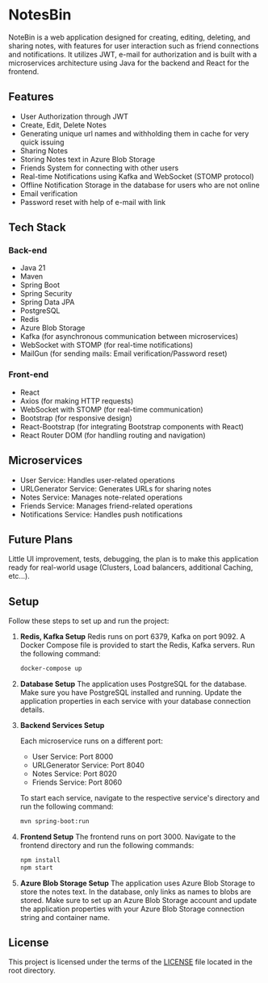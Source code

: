 # NotesBin

NoteBin is a web application designed for creating, editing, deleting, and sharing notes, with features for user interaction such as friend connections and notifications. It utilizes JWT, e-mail for authorization and is built with a microservices architecture using Java for the backend and React for the frontend.

## Features

- User Authorization through JWT
- Create, Edit, Delete Notes
- Generating unique url names and withholding them in cache for very quick issuing
- Sharing Notes
- Storing Notes text in Azure Blob Storage
- Friends System for connecting with other users
- Real-time Notifications using Kafka and WebSocket (STOMP protocol)
- Offline Notification Storage in the database for users who are not online
- Email verification
- Password reset with help of e-mail with link

## Tech Stack

### Back-end

- Java 21
- Maven
- Spring Boot
- Spring Security
- Spring Data JPA
- PostgreSQL
- Redis
- Azure Blob Storage
- Kafka (for asynchronous communication between microservices)
- WebSocket with STOMP (for real-time notifications)
- MailGun (for sending mails: Email verification/Password reset)

### Front-end

- React
- Axios (for making HTTP requests)
- WebSocket with STOMP (for real-time communication)
- Bootstrap (for responsive design)
- React-Bootstrap (for integrating Bootstrap components with React)
- React Router DOM (for handling routing and navigation)

## Microservices

- User Service: Handles user-related operations
- URLGenerator Service: Generates URLs for sharing notes
- Notes Service: Manages note-related operations
- Friends Service: Manages friend-related operations
- Notifications Service: Handles push notifications 

## Future Plans

Little UI improvement, tests, debugging, the plan is to make this application ready for real-world usage (Clusters, Load balancers, additional Caching, etc...).

## Setup

Follow these steps to set up and run the project:
1. **Redis, Kafka Setup**
    Redis runs on port 6379, Kafka on port 9092. A Docker Compose file is provided to start the Redis, Kafka servers. Run the following command:

    ```bash
    docker-compose up

2. **Database Setup**
    The application uses PostgreSQL for the database. Make sure you have PostgreSQL installed and running. Update the application properties in each service with your database connection details.

3. **Backend Services Setup**

   Each microservice runs on a different port:

   - User Service: Port 8000
   - URLGenerator Service: Port 8040
   - Notes Service: Port 8020
   - Friends Service: Port 8060

   To start each service, navigate to the respective service's directory and run the following command:

   ```bash
   mvn spring-boot:run

4. **Frontend Setup**
    The frontend runs on port 3000. Navigate to the frontend directory and run the following commands:

    ```bash
    npm install
    npm start

5. **Azure Blob Storage Setup**
    The application uses Azure Blob Storage to store the notes text. In the database, only links as names to blobs are stored. Make sure to set up an Azure Blob Storage account and update the application properties with your Azure Blob Storage connection string and container name.

## License

This project is licensed under the terms of the [LICENSE](./LICENSE) file located in the root directory.
